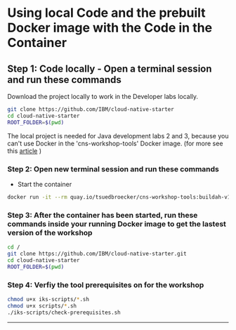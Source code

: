 # Using local Code and the prebuilt Docker image with the Code in the Container

## Step 1: Code locally - Open a terminal session and run these commands

Download the project locally to work in the Developer labs locally.

```sh
git clone https://github.com/IBM/cloud-native-starter
cd cloud-native-starter
ROOT_FOLDER=$(pwd)
```

The local project is needed for Java development labs 2 and 3, because you can't use Docker in the 'cns-workshop-tools' Docker image. (for more see this [article](https://suedbroecker.net/2019/08/27/definition-of-a-dockerfile-to-use-bash-scripts-on-a-windows-10-machine-for-our-cloud-native-starter-workshop/) )

### Step 2: Open new terminal session and run these commands

* Start the container

```bash
docker run -it --rm quay.io/tsuedbroecker/cns-workshop-tools:buildah-v1
```

### Step 3: After the container has been started, run these commands inside your running Docker image to get the lastest version of the workshop

```bash
cd /
git clone https://github.com/IBM/cloud-native-starter.git
cd cloud-native-starter
ROOT_FOLDER=$(pwd)
```

### Step 4: Verfiy the tool prerequisites on for the workshop

```bash
chmod u+x iks-scripts/*.sh
chmod u+x scripts/*.sh
./iks-scripts/check-prerequisites.sh
```

---
